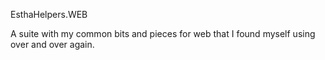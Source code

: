 EsthaHelpers.WEB

A suite with my common bits and pieces for web that I found myself using over and over again.
